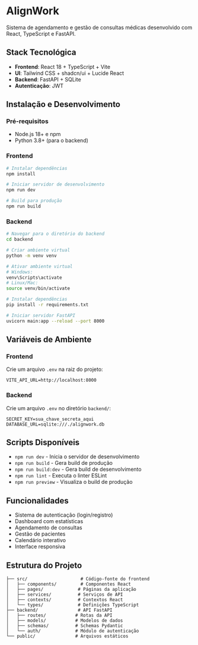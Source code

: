 # AlignWork

Sistema de agendamento e gestão de consultas médicas desenvolvido com React, TypeScript e FastAPI.

## Stack Tecnológica

- **Frontend**: React 18 + TypeScript + Vite
- **UI**: Tailwind CSS + shadcn/ui + Lucide React
- **Backend**: FastAPI + SQLite
- **Autenticação**: JWT

## Instalação e Desenvolvimento

### Pré-requisitos
- Node.js 18+ e npm
- Python 3.8+ (para o backend)

### Frontend
```bash
# Instalar dependências
npm install

# Iniciar servidor de desenvolvimento
npm run dev

# Build para produção
npm run build
```

### Backend
```bash
# Navegar para o diretório do backend
cd backend

# Criar ambiente virtual
python -m venv venv

# Ativar ambiente virtual
# Windows:
venv\Scripts\activate
# Linux/Mac:
source venv/bin/activate

# Instalar dependências
pip install -r requirements.txt

# Iniciar servidor FastAPI
uvicorn main:app --reload --port 8000
```

## Variáveis de Ambiente

### Frontend
Crie um arquivo `.env` na raiz do projeto:
```
VITE_API_URL=http://localhost:8000
```

### Backend
Crie um arquivo `.env` no diretório `backend/`:
```
SECRET_KEY=sua_chave_secreta_aqui
DATABASE_URL=sqlite:///./alignwork.db
```

## Scripts Disponíveis

- `npm run dev` - Inicia o servidor de desenvolvimento
- `npm run build` - Gera build de produção
- `npm run build:dev` - Gera build de desenvolvimento
- `npm run lint` - Executa o linter ESLint
- `npm run preview` - Visualiza o build de produção

## Funcionalidades

- Sistema de autenticação (login/registro)
- Dashboard com estatísticas
- Agendamento de consultas
- Gestão de pacientes
- Calendário interativo
- Interface responsiva

## Estrutura do Projeto

```
├── src/                    # Código-fonte do frontend
│   ├── components/         # Componentes React
│   ├── pages/             # Páginas da aplicação
│   ├── services/          # Serviços de API
│   ├── contexts/          # Contextos React
│   └── types/             # Definições TypeScript
├── backend/               # API FastAPI
│   ├── routes/           # Rotas da API
│   ├── models/           # Modelos de dados
│   ├── schemas/          # Schemas Pydantic
│   └── auth/             # Módulo de autenticação
└── public/               # Arquivos estáticos
```